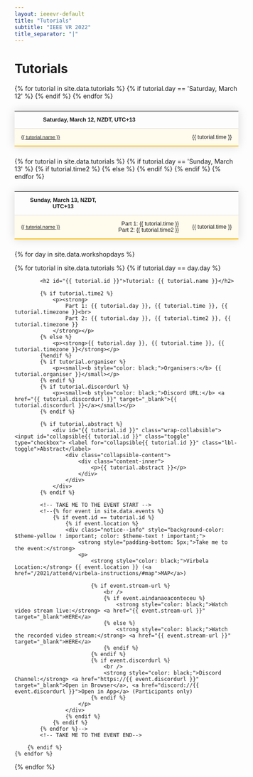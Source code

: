 ```yaml
---
layout: ieeevr-default
title: "Tutorials"
subtitle: "IEEE VR 2022"
title_separator: "|"
---
```


<style>
    .styled-table {
        border-collapse: collapse;
        margin: 25px 0;
        font-size: 0.9em;
        font-family: sans-serif;
        /*min-width: 400px;*/
        box-shadow: 0 0 20px rgba(0, 0, 0, 0.15);
        display: table;
    }

    .styled-table thead tr {
        background-color: #fec10d;
        color: #ffffff;
        text-align: left;
    }

    .styled-table th,
    .styled-table td {
        padding: 12px 15px;
    }

    .styled-table tbody tr {
        border-bottom: 1px solid #dddddd;
    }

    .styled-table tbody tr:nth-of-type(even) {
        background-color: #fffbed;
    }

    .styled-table tbody tr:last-of-type {
        border-bottom: 2px solid #fec10d;
    }

    .styled-table tbody tr.active-row {
        font-weight: bold;
        color: #fec10d;
    }

    /* Collapsible */
    input[type='checkbox'] {
        display: none;
    }

    .wrap-collabsible {
        margin: 1rem 0;
    }

    .lbl-toggle {
        display: block;
        font-weight: bold;
        /* font-family: monospace; */
        font-size: 0.8rem;
        text-align: left;
        padding: 0rem;
        color: #fec10d;
        background: #ffffff;
        cursor: pointer;
        border-radius: 7px;
        transition: all 0.25s ease-out;
    }

    .lbl-toggle:hover {
        /*color: #FFF;*/
    }

    .lbl-toggle::before {
        content: ' ';
        display: inline-block;
        border-top: 5px solid transparent;
        border-bottom: 5px solid transparent;
        border-left: 5px solid currentColor;
        vertical-align: middle;
        margin-right: .7rem;
        transform: translateY(-2px);
        transition: transform .2s ease-out;
    }

    .toggle:checked+.lbl-toggle::before {
        transform: rotate(90deg) translateX(-3px);
    }

    .collapsible-content {
        max-height: 0px;
        overflow: hidden;
        transition: max-height .25s ease-in-out;
    }

    .toggle:checked+.lbl-toggle+.collapsible-content {
        max-height: 1500px;
    }

    .toggle:checked+.lbl-toggle {
        border-bottom-right-radius: 0;
        border-bottom-left-radius: 0;
    }

    .collapsible-content .content-inner {
        background: white;
        /* rgba(0, 105, 255, .2);*/
        border-bottom: 1px solid white;
        border-bottom-left-radius: 7px;
        border-bottom-right-radius: 7px;
        padding: .5rem 1rem;
    }

    .collapsible-content p {
        margin-bottom: 0;
    }

</style>

<h1>Tutorials</h1>

<div>
    <table class="styled-table" style="font-size: 0.9em; ">
        <tr>
            <th>Saturday, March 12, NZDT, UTC+13</th>
            <th></th>
        </tr>
        {% for tutorial in site.data.tutorials %}
            {% if tutorial.day == 'Saturday, March 12' %}
                <tr>
                    <td style="font-size: 0.9em;"><a href="#{{ tutorial.id }}">{{ tutorial.name }}</a></td>
                    <td style="white-space: nowrap; text-align: right;">{{ tutorial.time }}</td>
                </tr>
            {% endif %}
        {% endfor %}
    </table>
</div>
<div>
    <table class="styled-table" style="font-size: 0.9em; ">
        <tr>
            <th>Sunday, March 13, NZDT, UTC+13</th>
            <th></th>
        </tr>
        {% for tutorial in site.data.tutorials %}
            {% if tutorial.day == 'Sunday, March 13' %}
                <tr>
                    <td style="font-size: 0.9em;"><a href="#{{ tutorial.id }}">{{ tutorial.name }}</a></td>
                    {% if tutorial.time2 %}
                        <td style="white-space: nowrap; text-align: right;">Part 1: {{ tutorial.time }}<br>Part 2: {{ tutorial.time2 }}</td>
                    {% else %}
                        <td style="white-space: nowrap; text-align: right;">{{ tutorial.time }}</td>
                    {% endif %}
                </tr>
            {% endif %}
        {% endfor %}
    </table>
</div>

{% for day in site.data.workshopdays %}
<div>
    {% for tutorial in site.data.tutorials %}
        {% if tutorial.day == day.day %}

            <h2 id="{{ tutorial.id }}">Tutorial: {{ tutorial.name }}</h2>
    
            {% if tutorial.time2 %}
                <p><strong>
                    Part 1: {{ tutorial.day }}, {{ tutorial.time }}, {{ tutorial.timezone }}<br>
                    Part 2: {{ tutorial.day }}, {{ tutorial.time2 }}, {{ tutorial.timezone }}
                </strong></p>
            {% else %}
                <p><strong>{{ tutorial.day }}, {{ tutorial.time }}, {{ tutorial.timezone }}</strong></p>
            {%endif %}
            {% if tutorial.organiser %}
                <p><small><b style="color: black;">Organisers:</b> {{ tutorial.organiser }}</small></p>
            {% endif %}
            {% if tutorial.discordurl %}
                <p><small><b style="color: black;">Discord URL:</b> <a href="{{ tutorial.discordurl }}" target="_blank">{{ tutorial.discordurl }}</a></small></p>
            {% endif %}

            {% if tutorial.abstract %}
                <div id="{{ tutorial.id }}" class="wrap-collabsible"> <input id="collapsible{{ tutorial.id }}" class="toggle" type="checkbox"> <label for="collapsible{{ tutorial.id }}" class="lbl-toggle">Abstract</label>
                    <div class="collapsible-content">
                        <div class="content-inner">
                            <p>{{ tutorial.abstract }}</p>
                        </div>
                    </div>
                </div>
            {% endif %}
    
            <!-- TAKE ME TO THE EVENT START -->
            <!--{% for event in site.data.events %}
                {% if event.id == tutorial.id %}
                    {% if event.location %}
                    <div class="notice--info" style="background-color: $theme-yellow ! important; color: $theme-text ! important;">
                        <strong style="padding-bottom: 5px;">Take me to the event:</strong>
                        <p>
                            <strong style="color: black;">Virbela Location:</strong> {{ event.location }} (<a href="/2021/attend/virbela-instructions/#map">MAP</a>)

                            {% if event.stream-url %}
                                <br />
                                {% if event.aindanaoaconteceu %}
                                    <strong style="color: black;">Watch video stream live:</strong> <a href="{{ event.stream-url }}" target="_blank">HERE</a>
                                {% else %}
                                    <strong style="color: black;">Watch the recorded video stream:</strong> <a href="{{ event.stream-url }}" target="_blank">HERE</a>
                                {% endif %}
                            {% endif %}
                            {% if event.discordurl %}
                                <br />
                                <strong style="color: black;">Discord Channel:</strong> <a href="https://{{ event.discordurl }}" target="_blank">Open in Browser</a>, <a href="discord://{{ event.discordurl }}">Open in App</a> (Participants only)
                            {% endif %}
                        </p>
                    </div>
                    {% endif %}
                {% endif %}
            {% endfor %}-->
            <!-- TAKE ME TO THE EVENT END-->

        {% endif %}
    {% endfor %}
</div>
{% endfor %}